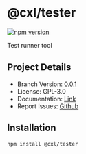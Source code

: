 # @cxl/tester 
	
[![npm version](https://badge.fury.io/js/%40cxl%2Ftester.svg)](https://badge.fury.io/js/%40cxl%2Ftester)

Test runner tool

## Project Details

-   Branch Version: [0.0.1](https://npmjs.com/package/@cxl/tester/v/0.0.1)
-   License: GPL-3.0
-   Documentation: [Link](https://cxlio.github.io/cxl/tester)
-   Report Issues: [Github](https://github.com/cxlio/cxl/issues)

## Installation

	npm install @cxl/tester

